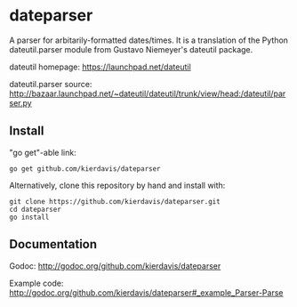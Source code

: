 dateparser
==========

A parser for arbitarily-formatted dates/times.
It is a translation of the Python dateutil.parser module from Gustavo Niemeyer's dateutil package.

dateutil homepage: https://launchpad.net/dateutil

dateutil.parser source: http://bazaar.launchpad.net/~dateutil/dateutil/trunk/view/head:/dateutil/parser.py

## Install

"go get"-able link:

    go get github.com/kierdavis/dateparser

Alternatively, clone this repository by hand and install with:

    git clone https://github.com/kierdavis/dateparser.git
    cd dateparser
    go install

## Documentation

Godoc: http://godoc.org/github.com/kierdavis/dateparser

Example code: http://godoc.org/github.com/kierdavis/dateparser#_example_Parser-Parse

